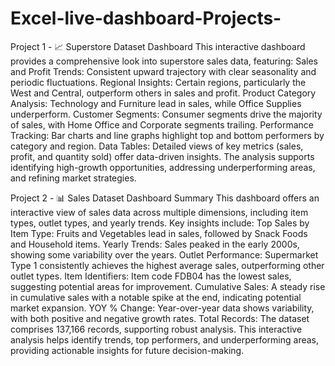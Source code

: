# Excel-live-dashboard-Projects-
Project 1 - 
📈 Superstore Dataset Dashboard
This interactive dashboard provides a comprehensive look into superstore sales data, featuring:
Sales and Profit Trends: Consistent upward trajectory with clear seasonality and periodic fluctuations.
Regional Insights: Certain regions, particularly the West and Central, outperform others in sales and profit.
Product Category Analysis: Technology and Furniture lead in sales, while Office Supplies underperform.
Customer Segments: Consumer segments drive the majority of sales, with Home Office and Corporate segments trailing.
Performance Tracking: Bar charts and line graphs highlight top and bottom performers by category and region.
Data Tables: Detailed views of key metrics (sales, profit, and quantity sold) offer data-driven insights.
The analysis supports identifying high-growth opportunities, addressing underperforming areas, and refining market strategies.

Project 2 - 
📊 Sales Dataset Dashboard Summary
This dashboard offers an interactive view of sales data across multiple dimensions, including item types, outlet types, and yearly trends. Key insights include:
Top Sales by Item Type: Fruits and Vegetables lead in sales, followed by Snack Foods and Household items.
Yearly Trends: Sales peaked in the early 2000s, showing some variability over the years.
Outlet Performance: Supermarket Type 1 consistently achieves the highest average sales, outperforming other outlet types.
Item Identifiers: Item code FDB04 has the lowest sales, suggesting potential areas for improvement.
Cumulative Sales: A steady rise in cumulative sales with a notable spike at the end, indicating potential market expansion.
YOY % Change: Year-over-year data shows variability, with both positive and negative growth rates.
Total Records: The dataset comprises 137,166 records, supporting robust analysis.
This interactive analysis helps identify trends, top performers, and underperforming areas, providing actionable insights for future decision-making.
